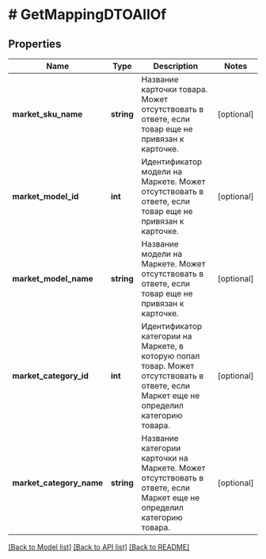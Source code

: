 # # GetMappingDTOAllOf

## Properties

Name | Type | Description | Notes
------------ | ------------- | ------------- | -------------
**market_sku_name** | **string** | Название карточки товара.  Может отсутствовать в ответе, если товар еще не привязан к карточке. | [optional]
**market_model_id** | **int** | Идентификатор модели на Маркете.  Может отсутствовать в ответе, если товар еще не привязан к карточке. | [optional]
**market_model_name** | **string** | Название модели на Маркете.  Может отсутствовать в ответе, если товар еще не привязан к карточке. | [optional]
**market_category_id** | **int** | Идентификатор категории на Маркете, в которую попал товар.  Может отсутствовать в ответе, если Маркет еще не определил категорию товара. | [optional]
**market_category_name** | **string** | Название категории карточки на Маркете.  Может отсутствовать в ответе, если Маркет еще не определил категорию товара. | [optional]

[[Back to Model list]](../../README.md#models) [[Back to API list]](../../README.md#endpoints) [[Back to README]](../../README.md)
